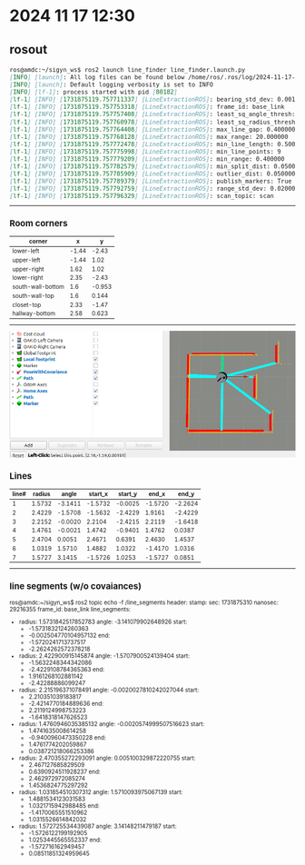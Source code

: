 # 2024 11 17 12:30
## rosout

<font size="1pt">


```markdown
ros@amdc:~/sigyn_ws$ ros2 launch line_finder line_finder.launch.py 
[INFO] [launch]: All log files can be found below /home/ros/.ros/log/2024-11-17-12-25-19-670492-amdc-80177
[INFO] [launch]: Default logging verbosity is set to INFO
[INFO] [lf-1]: process started with pid [80182]
[lf-1] [INFO] [1731875119.757711337] [LineExtractionROS]: bearing_std_dev: 0.001000
[lf-1] [INFO] [1731875119.757753318] [LineExtractionROS]: frame_id: base_link
[lf-1] [INFO] [1731875119.757757408] [LineExtractionROS]: least_sq_angle_thresh: 0.000100
[lf-1] [INFO] [1731875119.757760978] [LineExtractionROS]: least_sq_radius_thresh: 0.000100
[lf-1] [INFO] [1731875119.757764408] [LineExtractionROS]: max_line_gap: 0.400000
[lf-1] [INFO] [1731875119.757768128] [LineExtractionROS]: max_range: 20.000000
[lf-1] [INFO] [1731875119.757772478] [LineExtractionROS]: min_line_length: 0.500000
[lf-1] [INFO] [1731875119.757775998] [LineExtractionROS]: min_line_points: 9
[lf-1] [INFO] [1731875119.757779209] [LineExtractionROS]: min_range: 0.400000
[lf-1] [INFO] [1731875119.757782579] [LineExtractionROS]: min_split_dist: 0.050000
[lf-1] [INFO] [1731875119.757785909] [LineExtractionROS]: outlier_dist: 0.050000
[lf-1] [INFO] [1731875119.757789379] [LineExtractionROS]: publish_markers: True
[lf-1] [INFO] [1731875119.757792759] [LineExtractionROS]: range_std_dev: 0.020000
[lf-1] [INFO] [1731875119.757796329] [LineExtractionROS]: scan_topic: scan
```

---

## Room corners
| corner | x | y |
|--------|---|---|
| lower-left | -1.44 | -2.43 |
| upper-left | -1.44 | 1.02 |
| upper-right | 1.62 | 1.02 |
| lower-right | 2.35 | -2.43 |
| south-wall-bottom | 1.6 | -0.953 |
| south-wall-top | 1.6 | 0.144 |
| closet-top | 2.33 | -1.47 |
| hallway-bottom | 2.58 | 0.623 |
---

![alt text](<Screenshot from 2024-11-17 12-27-35.png>)

## Lines
| line# | radius | angle | start_x | start_y | end_x | end_y |
|-------|--------|-------|---------|---------|-------|-------|
| 1 | 1.5732 | -3.1411 | -1.5732 | -0.0025 | -1.5720 | -2.2624 |
| 2 | 2.4229 | -1.5708 | -1.5632 | -2.4229 | 1.9161 | -2.4229 |
| 3 | 2.2152 | -0.0020 | 2.2104 | -2.4215 | 2.2119 | -1.6418 |
| 4 | 1.4761 | -0.0021 | 1.4742 | -0.9401 | 1.4762 | 0.0387 |
| 5 | 2.4704 | 0.0051 | 2.4671 | 0.6391 | 2.4630 | 1.4537 |
| 6 | 1.0319 | 1.5710 | 1.4882 | 1.0322 | -1.4170 | 1.0316 |
| 7 | 1.5727 | 3.1415 | -1.5726 | 1.0253 | -1.5727 | 0.0851 |

---
## line segments (w/o covaiances)
ros@amdc:~/sigyn_ws$ ros2 topic echo -f /line_segments 
header:
  stamp:
    sec: 1731875310
    nanosec: 29216355
  frame_id: base_link
line_segments:
- radius: 1.5731842517852783
  angle: -3.141079902648926
  start:
  - -1.5731832124260363
  - -0.002504770104957132
  end:
  - -1.5720241713737517
  - -2.2624262572378218
- radius: 2.422900915145874
  angle: -1.5707900524139404
  start:
  - -1.5632248344342086
  - -2.4229108784365363
  end:
  - 1.9161268102881142
  - -2.42288886099247
- radius: 2.215196371078491
  angle: -0.0020027810242027044
  start:
  - 2.210351039183817
  - -2.4214770184889636
  end:
  - 2.2119124998753223
  - -1.6418318147626523
- radius: 1.4760946035385132
  angle: -0.0020574999507516623
  start:
  - 1.4741635008614258
  - -0.9400960473350228
  end:
  - 1.4761774202059867
  - 0.038721218066253386
- radius: 2.470355272293091
  angle: 0.005100329872220755
  start:
  - 2.467127685829509
  - 0.6390924511928237
  end:
  - 2.462972972085274
  - 1.4536824775297292
- radius: 1.031854510307312
  angle: 1.5710093975067139
  start:
  - 1.4881534123031583
  - 1.0321715942988485
  end:
  - -1.4170065551510962
  - 1.0315526614842032
- radius: 1.572725534439087
  angle: 3.14148211479187
  start:
  - -1.5726122199192905
  - 1.0253445565552337
  end:
  - -1.572716162949457
  - 0.08511851324959645

</font>